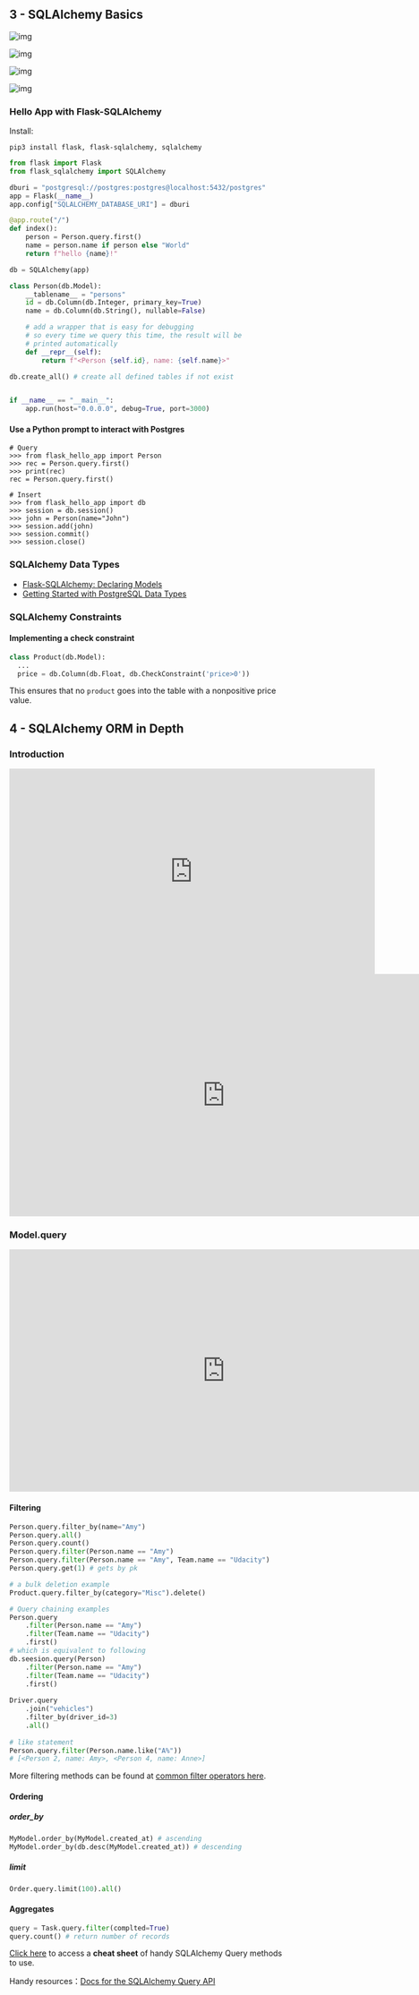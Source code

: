 ## 3 - SQLAlchemy Basics

![img](https://video.udacity-data.com/topher/2019/August/5d5a4854_sqlalchemy-layers/sqlalchemy-layers.png)



![img](https://video.udacity-data.com/topher/2019/August/5d5a48b0_screen-shot-2019-08-18-at-11.58.46-pm/screen-shot-2019-08-18-at-11.58.46-pm.png)



![img](https://video.udacity-data.com/topher/2019/August/5d5a48fb_screen-shot-2019-08-18-at-11.59.53-pm/screen-shot-2019-08-18-at-11.59.53-pm.png)



![img](https://video.udacity-data.com/topher/2019/August/5d5a4906_screen-shot-2019-08-19-at-12.00.00-am/screen-shot-2019-08-19-at-12.00.00-am.png)



### Hello App with Flask-SQLAlchemy

Install:

```
pip3 install flask, flask-sqlalchemy, sqlalchemy
```

```python
from flask import Flask
from flask_sqlalchemy import SQLAlchemy

dburi = "postgresql://postgres:postgres@localhost:5432/postgres"
app = Flask(__name__)
app.config["SQLALCHEMY_DATABASE_URI"] = dburi

@app.route("/")
def index():
    person = Person.query.first()
    name = person.name if person else "World"
    return f"hello {name}!"

db = SQLAlchemy(app)

class Person(db.Model):
    __tablename__ = "persons"
    id = db.Column(db.Integer, primary_key=True)
    name = db.Column(db.String(), nullable=False)

    # add a wrapper that is easy for debugging
    # so every time we query this time, the result will be
    # printed automatically
    def __repr__(self):
        return f"<Person {self.id}, name: {self.name}>"

db.create_all() # create all defined tables if not exist


if __name__ == "__main__":
    app.run(host="0.0.0.0", debug=True, port=3000)
```



#### Use a Python prompt to interact with Postgres

```shell
# Query
>>> from flask_hello_app import Person
>>> rec = Person.query.first()
>>> print(rec)
rec = Person.query.first()

# Insert
>>> from flask_hello_app import db
>>> session = db.session()
>>> john = Person(name="John")
>>> session.add(john)
>>> session.commit()
>>> session.close()
```



### SQLAlchemy Data Types

- [Flask-SQLAlchemy: Declaring Models](https://flask-sqlalchemy.palletsprojects.com/en/2.x/models/)
- [Getting Started with PostgreSQL Data Types](http://www.postgresqltutorial.com/postgresql-data-types/)



### SQLAlchemy Constraints

#### Implementing a check constraint

```python
class Product(db.Model):
  ...
  price = db.Column(db.Float, db.CheckConstraint('price>0'))
```

This ensures that no `product` goes into the table with a nonpositive price value.



## 4 - SQLAlchemy ORM in Depth

### Introduction

<iframe width="653" height="367" src="https://www.youtube.com/embed/tLhPw16OamI" frameborder="0" allow="accelerometer; autoplay; encrypted-media; gyroscope; picture-in-picture" allowfullscreen></iframe>

<iframe width="770" height="433" src="https://www.youtube.com/embed/MQCeKfH8KaM" frameborder="0" allow="accelerometer; autoplay; encrypted-media; gyroscope; picture-in-picture" allowfullscreen></iframe>



### Model.query

<iframe width="770" height="433" src="https://www.youtube.com/embed/Y7BcAESBGmM" frameborder="0" allow="accelerometer; autoplay; encrypted-media; gyroscope; picture-in-picture" allowfullscreen></iframe>

#### Filtering

```python
Person.query.filter_by(name="Amy")
Person.query.all()
Person.query.count()
Person.query.filter(Person.name == "Amy")
Person.query.filter(Person.name == "Amy", Team.name == "Udacity")
Person.query.get(1) # gets by pk

# a bulk deletion example
Product.query.filter_by(category="Misc").delete()

# Query chaining examples
Person.query
	.filter(Person.name == "Amy")
    .filter(Team.name == "Udacity")
    .first()
# which is equivalent to following
db.seesion.query(Person)
	.filter(Person.name == "Amy")
    .filter(Team.name == "Udacity")
    .first()
    
Driver.query
	.join("vehicles")
    .filter_by(driver_id=3)
    .all()
    
# like statement
Person.query.filter(Person.name.like("A%"))
# [<Person 2, name: Amy>, <Person 4, name: Anne>]
```

More filtering methods can be found at [common filter operators here](https://docs.sqlalchemy.org/en/13/orm/tutorial.html#common-filter-operators).

#### Ordering

##### order_by

```python
MyModel.order_by(MyModel.created_at) # ascending
MyModel.order_by(db.desc(MyModel.created_at)) # descending
```

##### limit

```python
Order.query.limit(100).all()
```

#### Aggregates

```python
query = Task.query.filter(complted=True)
query.count() # return number of records
```



[Click here](https://video.udacity-data.com/topher/2019/August/5d5a52af_query-cheat-sheet/query-cheat-sheet.pdf) to access a **cheat sheet** of handy SQLAlchemy Query methods to use.

Handy resources：[Docs for the SQLAlchemy Query API](https://docs.sqlalchemy.org/en/latest/orm/query.html)